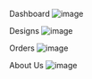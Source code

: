 Dashboard
![image](https://github.com/karamjit-s/gyw-07-11-21/assets/69523356/62457868-7eef-40dc-a57f-59959c96055f)

Designs
![image](https://github.com/karamjit-s/gyw-07-11-21/assets/69523356/6a519995-03f4-403c-a3d2-b890cbc678d3)

Orders
![image](https://github.com/karamjit-s/gyw-07-11-21/assets/69523356/b7ebd22b-80cd-4db4-afec-bb908a1d4821)

About Us
![image](https://github.com/karamjit-s/gyw-07-11-21/assets/69523356/0cd31389-e35f-479a-96bb-bef3db4baf3b)
